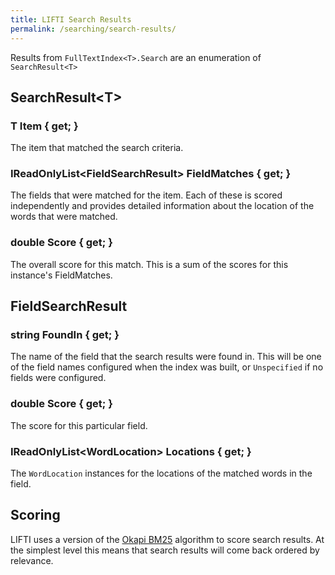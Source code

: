 ```yaml
---
title: LIFTI Search Results
permalink: /searching/search-results/
---
```


Results from `FullTextIndex<T>.Search` are an enumeration of `SearchResult<T>`

## SearchResult&lt;T&gt;

### T Item { get; }

The item that matched the search criteria.

### IReadOnlyList&lt;FieldSearchResult&gt; FieldMatches { get; }

The fields that were matched for the item. Each of these is scored independently and provides detailed information
about the location of the words that were matched.

### double Score { get; }

The overall score for this match. This is a sum of the scores for this instance's FieldMatches.

## FieldSearchResult

### string FoundIn { get; }

The name of the field that the search results were found in. This will be one of the field names configured when the index was built, or `Unspecified` if no fields were configured.

### double Score { get; }

The score for this particular field.

### IReadOnlyList&lt;WordLocation&gt; Locations { get; }

The `WordLocation` instances for the locations of the matched words in the field.

## Scoring

LIFTI uses a version of the [Okapi BM25](https://en.wikipedia.org/wiki/Okapi_BM25) algorithm to score search results. At the simplest level this means that search results will come back ordered by relevance.
